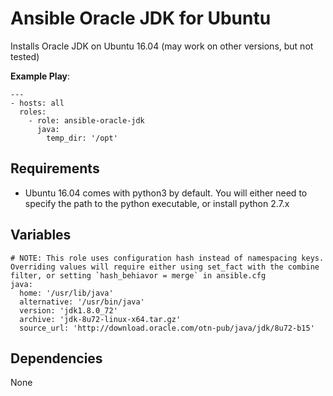 Ansible Oracle JDK for Ubuntu
==

Installs Oracle JDK on Ubuntu 16.04 (may work on other versions, but not tested)

**Example Play**:
```
---
- hosts: all
  roles: 
    - role: ansible-oracle-jdk
      java:
        temp_dir: '/opt'
```

Requirements
------------
* Ubuntu 16.04 comes with python3 by default.  You will either need to specify the path to the python executable, or install python 2.7.x

Variables
---------
```
# NOTE: This role uses configuration hash instead of namespacing keys.  Overriding values will require either using set_fact with the combine filter, or setting `hash_behiavor = merge` in ansible.cfg
java:
  home: '/usr/lib/java'
  alternative: '/usr/bin/java'
  version: 'jdk1.8.0_72'
  archive: 'jdk-8u72-linux-x64.tar.gz'
  source_url: 'http://download.oracle.com/otn-pub/java/jdk/8u72-b15'
```

Dependencies
------------
None

